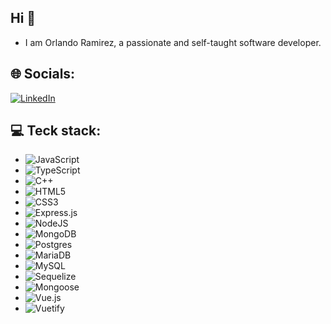 ## Hi 👋
- I am Orlando Ramirez, a passionate and self-taught software developer.

## 🌐 Socials:
[![LinkedIn](https://img.shields.io/badge/LinkedIn-TuNombre-blue)](https://linkedin.com/in/orlando-ramírez-a81944279)

## 💻 Teck stack:
- ![JavaScript](https://img.shields.io/badge/-JavaScript-F7DF1E?style=flat&logo=javascript&logoColor=black)
- ![TypeScript](https://img.shields.io/badge/-TypeScript-3178C6?style=flat&logo=typescript&logoColor=white)
- ![C++](https://img.shields.io/badge/-C++-00599C?style=flat&logo=cplusplus&logoColor=white)
- ![HTML5](https://img.shields.io/badge/-HTML5-E34F26?style=flat&logo=html5&logoColor=white)
- ![CSS3](https://img.shields.io/badge/-CSS3-1572B6?style=flat&logo=css3&logoColor=white)
- ![Express.js](https://img.shields.io/badge/-Express.js-000000?style=flat&logo=express&logoColor=white)
- ![NodeJS](https://img.shields.io/badge/-NodeJS-339933?style=flat&logo=nodedotjs&logoColor=white)
- ![MongoDB](https://img.shields.io/badge/-MongoDB-47A248?style=flat&logo=mongodb&logoColor=white)
- ![Postgres](https://img.shields.io/badge/-Postgres-336791?style=flat&logo=postgresql&logoColor=white)
- ![MariaDB](https://img.shields.io/badge/MariaDB-003545?style=flat&logo=mariadb&logoColor=white)
- ![MySQL](https://img.shields.io/badge/MySQL-4479A1?style=flat&logo=mysql&logoColor=white)
- ![Sequelize](https://img.shields.io/badge/Sequelize-52B0E7?style=flat&logo=sequelize&logoColor=white)
- ![Mongoose](https://img.shields.io/badge/Mongoose-880000?style=flat&logo=mongoose&logoColor=white)
- ![Vue.js](https://img.shields.io/badge/-Vue.js-4FC08D?style=flat&logo=vue-dot-js&logoColor=white)
- ![Vuetify](https://img.shields.io/badge/Vuetify-1867C0?style=flat&logo=vuetify&logoColor=AEDDFF)
<!--
**Ojrb11113/Ojrb11113** is a ✨ _special_ ✨ repository because its `README.md` (this file) appears on your GitHub profile.

Here are some ideas to get you started:

- 🔭 I’m currently working on ...
- 🌱 I’m currently learning ...
- 👯 I’m looking to collaborate on ...
- 🤔 I’m looking for help with ...
- 💬 Ask me about ...
- 📫 How to reach me: ...
- 😄 Pronouns: ...
- ⚡ Fun fact: ...
-->

